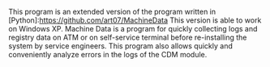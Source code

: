 This program is an extended version of the program written in [Python]:https://github.com/art07/MachineData
This version is able to work on Windows XP.
Machine Data is a program for quickly collecting logs and registry data on ATM or on self-service terminal before re-installing the system by service engineers. This program also allows quickly and conveniently analyze errors in the logs of the CDM module.